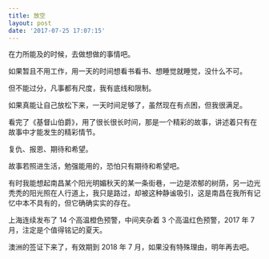 ```yaml
---
title: 放空
layout: post
date: '2017-07-25 17:07:15'
---
```


在力所能及的时候，去做想做的事情吧。

如果暂且不用工作，用一天的时间想看书看书、想睡觉就睡觉，没什么不可。

但不能过分，凡事都有尺度，我有底线和限制。

如果真能让自己放松下来，一天时间足够了，虽然现在有点困，但我很满足。

看完了《基督山伯爵》，用了很长很长时间，那是一个精彩的故事，讲述着只有在故事中才能发生的精彩情节。

复仇、报恩、期待和希望。

故事若照进生活，勉强能用的，恐怕只有期待和希望吧。

有时我能想起南昌某个阳光明媚秋天的某一条街巷，一边是浓郁的树荫，另一边光秃秃的阳光照在人行道上，我只是路过，却被这种静谧吸引，这是南昌在我所有记忆中本不具有的，但它确确实实的存在。

上海连续发布了 14 个高温橙色预警，中间夹杂着 3 个高温红色预警，2017 年 7 月，注定是个值得铭记的夏天。

澳洲的签证下来了，有效期到 2018 年 7 月，如果没有特殊理由，明年再去吧。